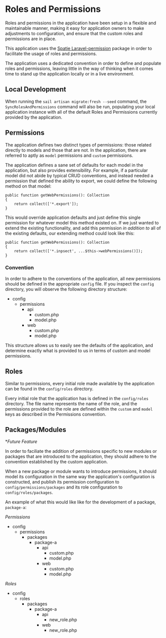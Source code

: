 # Roles and Permissions
Roles and permissions in the application have been setup in a flexible and maintainable manner, making it easy for application owners to make adjustments to configuration, and ensure that the custom roles and permissions are in place.

This application uses the [Spatie Laravel-permission](https://spatie.be/docs/laravel-permission/v5/introduction) package in order to facilitate the usage of roles and permissions.

The application uses a dedicated convention in order to define and populate roles and permissions, leaving little in the way of thinking when it comes time to stand up the application locally or in a live environment.

## Local Development
When running the `sail artisan migrate:fresh --seed` command, the `SyncRolesAndPermissions` command will also be run, populating your local application instance with all of the default Roles and Permissions currently provided by the application.

## Permissions
The application defines two distinct types of permissions: those related directly to models and those that are not. In the application, there are referred to aptly as `model` permissions and `custom` permissions.

The application defines a sane set of defaults for each model in the application, but also provides extensibility. For example, if a particular model did not abide by typical CRUD conventions, and instead needed a permission that defined the ability to export, we could define the following method on that model:

```
public function getWebPermissions(): Collection
{
    return collect(['*.export']);
}
```

This would override application defaults and just define this single permission for whatever model this method existed on. If we just wanted to extend the existing functionality, and add this permission *in addition to* all of the existing defaults, our extending method could look like this:

```
public function getWebPermissions(): Collection
{
    return collect(['*.inpsect', ...$this->webPermissions()]);
}
```

### Convention

In order to adhere to the conventions of the application, all new permissions should be defined in the appropriate `config` file. If you inspect the `config` directory, you will observe the following directory structure:

- config
  - permissions
    - api
      - custom.php
      - model.php
    - web
      - custom.php
      - model.php

This structure allows us to easily see the defaults of the application, and determine exactly what is provided to us in terms of custom and model permissions.

## Roles
Similar to permissions, every initial role made available by the application can be found in the `config/roles` directory.

Every initial role that the application has is defined in the `config/roles` directory. The file name represents the name of the role, and the permissions provided to the role are defined within the `custom` and `model` keys as described in the Permissions convention.

## Packages/Modules
**Future Feature*

In order to faciliate the addition of permissions specific to new modules or packages that are introduced to the application, they should adhere to the convention established by the custom application.

When a new package or module wants to introduce permissions, it should model its configuration in the same way the application's configuration is constructed, and publish its permission configuration to `config/permissions/packages` and its role configuration to `config/roles/packages`.

An example of what this would like like for the development of a package, `package-a`:

*Permissions*
- config
  - permissions
    - packages
      - package-a
        - api
          - custom.php
          - model.php
        - web
          - custom.php
          - model.php

*Roles*
- config
  - roles
    - packages
      - package-a
        - api
          - new_role.php
        - web
          - new_role.php
